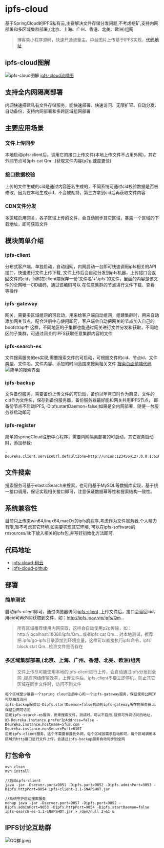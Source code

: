 # ipfs-cloud
基于SpringCloud的IPFS私有云,主要解决文件存储分发问题,不考虑挖矿,支持内网部署和多区域集群部署,(北京、上海、广州、香港、北美、欧洲)组网

> 博客类小程序源码，快速开通流量主，中台图片上传基于IPFS实现，[代码地址](https://gitee.com/doobo/min-pro)

## ipfs-cloud图解
![ipfs-cloud图解](https://5fu8.com/ipfs/QmS3R8RzyUrrpRR3TnHYYVp6Ec7m34n5TVr8JomTMZXy6q)
[ipfs-cloud流程图](https://api.5fu8.com/template/link/go/rYzqmi)

## 支持全内网隔离部署
内网快速搭建私有文件存储服务，能快速部署、快速访问、无限扩容、自动分发、自动备份，支持内网部署和多跨区域组网部署

## 主要应用场景
### 文件上传同步
本地启动ipfs-client后，调用它的接口上传文件(本地上传文件不占用外网)，其它外网节点可(ipfs cat Qm...)获取文件内容(p2p,速度更快)

### 接口数据校验
上传的文件生成的cid是通过内容签名生成的，不同系统可通过cid校验数据是否被修改，因为在本地生成cid，不会被劫持，第三方拿到cid后再获取文件内容

### CDN文件分发
多区域启用网关，各子区域上传的文件，会自动同步其它区域，暴露一个区域的下载地址，即可获取文件

## 模块简单介绍
### ipfs-client
分布式客户端，单独启动，自动组网，内网启动一台即可快速调用ipfs相关的API接口，快速进行文件上传下载,
文件上传后会自动分发到ipfs机器，上传接口会返回文件的cid，同时在client端保存一份'文件名'+'.ipfs'的文件，里面的内容是该文件的全网唯一CID编码，通过该编码可以
在任意集群的节点进行文件下载、查看等操作

### ipfs-gateway
网关，需要多区域组网的可启动，用来给客户端自动组网，组建集群时，用来自动添加网关节点，配合注册中心使用即可，客户端会自动把网关的节点加入自己的bootstrap中
这样，不同地区的子集群也能通过网关进行文件分发和获取，不同地区的子集群，可通过网关的IPFS获取任意集群内容的文件

### ipfs-search-es
文件搜索服务的es实现,需要搜索文件的可启动，可根据文件的cid、节点id、文件类型、文件名、文件内容、添加的时间范围来搜索相关文件
[搜索页面前端代码](https://gitee.com/doobo/ipfs-search)
![简单的搜索界面](https://ipfs.ipav.vip/ipfs/QmWjXPAAeSV7XwjnfLkxCCvSpwsHPr5bK3qUtGaXgsGUWM)

### ipfs-backup
文件备份服务，需要备份上传文件的可启动，备份以年月日时作为目录，文件的cid作为文件名，保存到备份服务器，备份服务器最好能和网关共用IPFS节点，
即备份节点不启动IPFS,-Dipfs.startDaemon=false;如果是全内网部署，随便一台服务器启动即可

### ipfs-register
简单的springCloud注册中心程序，需要内网隔离部署的可启动，其它服务启动时，添加参数:
```shell
-Deureka.client.serviceUrl.defaultZone=http://union:123456@127.0.0.1:6109/eureka/
```

## 文件搜索
搜索服务可基于elasticSearch来搜索，也可用基于MySQL等数据库实现，基于统一接口调用，保证实现相关接口即可，注意保证数据幂等性和搜索结构一致性。

## 系统兼容性
目前只上传来win64,linux64,macOs的ipfs的程序,考虑作为文件服务器,个人精力有限,暂不考虑其它环境.如需要实现其它环境,
可以在ipfs-software的resources/lib下放入相关的ipfs包,并写好初始化方法即可.

## 代码地址
* [ipfs-cloud-码云](https://gitee.com/doobo/ipfs-cloud)
* [ipfs-cloud-github](https://github.com/doobo/ipfs-cloud)

## 部署
### 简单测试
启动ipfs-client即可，通过浏览器访问:[ipfs-client](http://127.0.0.1:6103/)
,上传文件后，接口会返回cid，用cid可再外网获取到文件，如：http://ipfs.ipav.vip/ipfs/Qm...

> 所有区域推荐使用内网获取，这样会自动使用p2p传输，如：http://localhost:18080/ipfs/Qm...或者ipfs cat Qm...
> 对本地测试，推荐把.ipfs/go-ipfs目录添加到环境变量，这样可以直接执行ipfs命令，ipfs block stat Qm...检测文件是否存在

### 多区域集群部署,(北京、上海、广州、香港、北美、欧洲)组网
> 文件上传尽可能使用本地的ipfs-client进行上传，会自动通过ipfs分发到全网
> ,提高网络传输效率，上传文件后，ipfs-client不要立即停机，防止其它区域在同步文件时，访问不到文件

```
每个区域至少暴露一个spring cloud注册中心和一个ipfs-gateway服务，保证使用公网IP可以相互访问
ipfs-backup服务以-Dipfs.startDaemon=false启动到ipfs-gateway所在的服务器上，保证公网可访问
启用ipfs-search-es服务，用来搜索文件，测试时，可以不启用,提供可外网访问的地址，如-Deureka.instance.preferIpAddress=false -Deureka.instance.hostname=5fu8.com -Deureka.instance.nonSecurePort=6107
启用ipfs-client服务，这个不需要暴露到外网，每个区域按需求启动即可，每个区域调用本区域的http接口进行文件上传，会通过ipfs-backup服务自动同步到全网
```


## 打包命令
```
mvn clean
mvn install

//启动ipfs-client
java -jar -Dserver.port=9051 -Dipfs.port=9052 -Dipfs.adminPort=9053 -Dipfs.httpPort=9054 ipfs-client-1.1-SNAPSHOT.jar

//系统守护启动搜索服务
nohup java -jar -Dserver.port=9057 -Dipfs.port=9052 -Dipfs.adminPort=9053 -Dipfs.httpPort=9054 -Dipfs.startDaemon=false ipfs-search-es-1.1-SNAPSHOT.jar > /dev/null 2>&1 &
```

## IPFS讨论互助群
![QQ群.jpeg](https://5fu8.com/ipfs/QmQaeZXpSKZYnrvyuKKPGXkcDZTqyA9cdKuegH4qr3AMgr)
